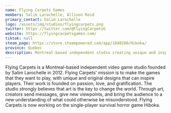 ```yaml
---
name: Flying Carpets Games
members: Salim Larochelle, Allison Reid
primary_contact: Salim Larochelle
logo: /assets/img/studios/flyingcarpets.png
twitter: https://twitter.com/@FlyingCarpetsG
website: https://flyingcarpetsgames.com/
tiktok: null
steam_page: https://store.steampowered.com/app/1840280/Hiboka/
province: Quebec
description: Montreal-based independent studio creating unique and inspiring games, currently working on the single-player survival horror game, _Hiboka_.
---
```


Flying Carpets is a Montreal-based independent video game studio founded by Salim Larochelle in 2012. Flying Carpets' mission is to make the games that they want to play, with unique and original designs that can inspire players. Their work is founded on passion, love, and gratification. The studio strongly believes that art is the key to change the world. Through art, creators send messages, give new viewpoints, and bring the audience to a new understanding of what could otherwise be misunderstood. Flying Carpets is now working on the single-player survival horror game Hiboka.
